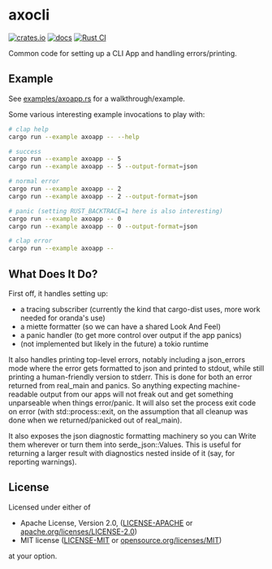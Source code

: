 # axocli

[![crates.io](https://img.shields.io/crates/v/axocli.svg)](https://crates.io/crates/axocli)
[![docs](https://docs.rs/axocli/badge.svg)](https://docs.rs/axocli)
[![Rust CI](https://github.com/axodotdev/axocli/workflows/Rust%20CI/badge.svg?branch=main)](https://github.com/axodotdev/axocli/actions/workflows/ci.yml)

Common code for setting up a CLI App and handling errors/printing.


## Example

See [examples/axoapp.rs](https://github.com/axodotdev/axocli/blob/main/examples/axoapp.rs) for a walkthrough/example.

Some various interesting example invocations to play with: 

```sh
# clap help
cargo run --example axoapp -- --help

# success
cargo run --example axoapp -- 5
cargo run --example axoapp -- 5 --output-format=json

# normal error
cargo run --example axoapp -- 2
cargo run --example axoapp -- 2 --output-format=json

# panic (setting RUST_BACKTRACE=1 here is also interesting)
cargo run --example axoapp -- 0
cargo run --example axoapp -- 0 --output-format=json

# clap error
cargo run --example axoapp --
```


## What Does It Do?

First off, it handles setting up:

* a tracing subscriber (currently the kind that cargo-dist uses, more work needed for oranda's use)
* a miette formatter (so we can have a shared Look And Feel)
* a panic handler (to get more control over output if the app panics)
* (not implemented but likely in the future) a tokio runtime

It also handles printing top-level errors, notably including a json_errors mode where the error gets formatted to json and printed to stdout, while still printing a human-friendly version to stderr. This is done for both an error returned from real_main and panics. So anything expecting machine-readable output from our apps will not freak out and get something unparseable when things error/panic. It will also set the process exit code on error (with std::process::exit, on the assumption that all cleanup was done when we returned/panicked out of real_main).

It also exposes the json diagnostic formatting machinery so you can Write them wherever or turn them into serde_json::Values. This is useful for
returning a larger result with diagnostics nested inside of it (say, for reporting warnings).


## License

Licensed under either of

* Apache License, Version 2.0, ([LICENSE-APACHE](LICENSE-APACHE) or [apache.org/licenses/LICENSE-2.0](https://www.apache.org/licenses/LICENSE-2.0))
* MIT license ([LICENSE-MIT](LICENSE-MIT) or [opensource.org/licenses/MIT](https://opensource.org/licenses/MIT))

at your option.
